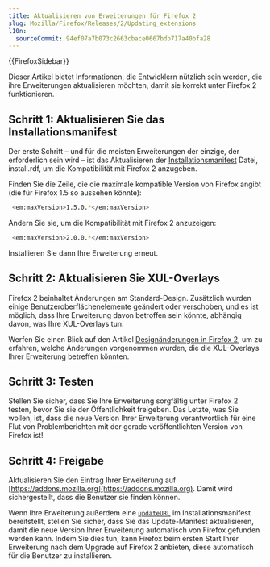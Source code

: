 ```yaml
---
title: Aktualisieren von Erweiterungen für Firefox 2
slug: Mozilla/Firefox/Releases/2/Updating_extensions
l10n:
  sourceCommit: 94ef07a7b073c2663cbace0667bdb717a40bfa28
---
```


{{FirefoxSidebar}}

Dieser Artikel bietet Informationen, die Entwicklern nützlich sein werden, die ihre Erweiterungen aktualisieren möchten, damit sie korrekt unter Firefox 2 funktionieren.

## Schritt 1: Aktualisieren Sie das Installationsmanifest

Der erste Schritt – und für die meisten Erweiterungen der einzige, der erforderlich sein wird – ist das Aktualisieren der [Installationsmanifest](/en-US/Install_Manifests) Datei, install.rdf, um die Kompatibilität mit Firefox 2 anzugeben.

Finden Sie die Zeile, die die maximale kompatible Version von Firefox angibt (die für Firefox 1.5 so aussehen könnte):

```bash
 <em:maxVersion>1.5.0.*</em:maxVersion>
```

Ändern Sie sie, um die Kompatibilität mit Firefox 2 anzuzeigen:

```bash
 <em:maxVersion>2.0.0.*</em:maxVersion>
```

Installieren Sie dann Ihre Erweiterung erneut.

## Schritt 2: Aktualisieren Sie XUL-Overlays

Firefox 2 beinhaltet Änderungen am Standard-Design. Zusätzlich wurden einige Benutzeroberflächenelemente geändert oder verschoben, und es ist möglich, dass Ihre Erweiterung davon betroffen sein könnte, abhängig davon, was Ihre XUL-Overlays tun.

Werfen Sie einen Blick auf den Artikel [Designänderungen in Firefox 2](/en-US/Theme_changes_in_Firefox_2), um zu erfahren, welche Änderungen vorgenommen wurden, die die XUL-Overlays Ihrer Erweiterung betreffen könnten.

## Schritt 3: Testen

Stellen Sie sicher, dass Sie Ihre Erweiterung sorgfältig unter Firefox 2 testen, bevor Sie sie der Öffentlichkeit freigeben. Das Letzte, was Sie wollen, ist, dass die neue Version Ihrer Erweiterung verantwortlich für eine Flut von Problemberichten mit der gerade veröffentlichten Version von Firefox ist!

## Schritt 4: Freigabe

Aktualisieren Sie den Eintrag Ihrer Erweiterung auf [https://addons.mozilla.org](https://addons.mozilla.org). Damit wird sichergestellt, dass die Benutzer sie finden können.

Wenn Ihre Erweiterung außerdem eine [`updateURL`](/en-US/Install_Manifests#updateurl) im Installationsmanifest bereitstellt, stellen Sie sicher, dass Sie das Update-Manifest aktualisieren, damit die neue Version Ihrer Erweiterung automatisch von Firefox gefunden werden kann. Indem Sie dies tun, kann Firefox beim ersten Start Ihrer Erweiterung nach dem Upgrade auf Firefox 2 anbieten, diese automatisch für die Benutzer zu installieren.

